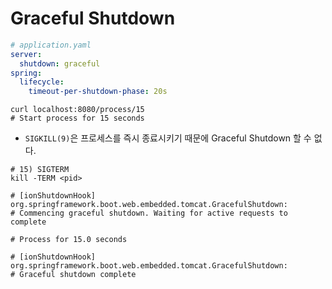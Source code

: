 # Graceful Shutdown

```yaml
# application.yaml
server:
  shutdown: graceful
spring:
  lifecycle:
    timeout-per-shutdown-phase: 20s
```

```shell
curl localhost:8080/process/15
# Start process for 15 seconds
```

- `SIGKILL(9)`은 프로세스를 즉시 종료시키기 때문에 Graceful Shutdown 할 수 없다.

```shell
# 15) SIGTERM
kill -TERM <pid>

# [ionShutdownHook] org.springframework.boot.web.embedded.tomcat.GracefulShutdown:
# Commencing graceful shutdown. Waiting for active requests to complete
```

```shell
# Process for 15.0 seconds

# [ionShutdownHook] org.springframework.boot.web.embedded.tomcat.GracefulShutdown:
# Graceful shutdown complete
```

